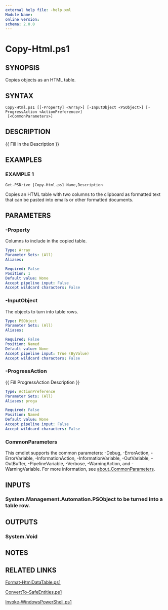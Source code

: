 ```yaml
---
external help file: -help.xml
Module Name:
online version:
schema: 2.0.0
---
```


# Copy-Html.ps1

## SYNOPSIS
Copies objects as an HTML table.

## SYNTAX

```
Copy-Html.ps1 [[-Property] <Array>] [-InputObject <PSObject>] [-ProgressAction <ActionPreference>]
 [<CommonParameters>]
```

## DESCRIPTION
{{ Fill in the Description }}

## EXAMPLES

### EXAMPLE 1
```
Get-PSDrive |Copy-Html.ps1 Name,Description
```

Copies an HTML table with two columns to the clipboard as formatted text
that can be pasted into emails or other formatted documents.

## PARAMETERS

### -Property
Columns to include in the copied table.

```yaml
Type: Array
Parameter Sets: (All)
Aliases:

Required: False
Position: 1
Default value: None
Accept pipeline input: False
Accept wildcard characters: False
```

### -InputObject
The objects to turn into table rows.

```yaml
Type: PSObject
Parameter Sets: (All)
Aliases:

Required: False
Position: Named
Default value: None
Accept pipeline input: True (ByValue)
Accept wildcard characters: False
```

### -ProgressAction
{{ Fill ProgressAction Description }}

```yaml
Type: ActionPreference
Parameter Sets: (All)
Aliases: proga

Required: False
Position: Named
Default value: None
Accept pipeline input: False
Accept wildcard characters: False
```

### CommonParameters
This cmdlet supports the common parameters: -Debug, -ErrorAction, -ErrorVariable, -InformationAction, -InformationVariable, -OutVariable, -OutBuffer, -PipelineVariable, -Verbose, -WarningAction, and -WarningVariable. For more information, see [about_CommonParameters](http://go.microsoft.com/fwlink/?LinkID=113216).

## INPUTS

### System.Management.Automation.PSObject to be turned into a table row.
## OUTPUTS

### System.Void
## NOTES

## RELATED LINKS

[Format-HtmlDataTable.ps1]()

[ConvertTo-SafeEntities.ps1]()

[Invoke-WindowsPowerShell.ps1]()

